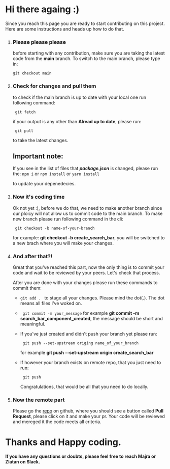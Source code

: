 # Hi there againg :) 
Since you reach this page you are ready to start contributing on this project. Here are some instructions and heads up how to do that.

1. ### Please please please 
    before starting with any contribution, make sure you are taking the latest code from the **main** branch. To switch to the main branch, please type in:
    
    ```git checkout main``` 
2. ### Check for changes and pull them
    to check if the main branch is up to date with your local one run following command:

    ``` git fetch```
    
    if your output is any other than **Alread up to date**, please run:

    ``` git pull```

    to take the latest changes.
    ## Important note:
    If you see in the list of files that ***package.json*** is changed, please run the:
     ```npm i``` or ```npm install``` or ```yarn install``` 
     
     to update your depenedecies.

3. ### Now it's coding time
    Ok not yet :), before we do that, we need to make another branch since our ploicy will not allow us to commit code to the main branch. To make new branch please run following command in the cli: 

    ``` git checkout -b name-of-your-branch```

    for example: **git checkout -b create_search_bar**, you will be switched to a new brach where you will make your changes.

4. ### And after that?!
    Great that you've reached this part, now the only thing is to commit your code and wait to be reviewed by your peers. Let's check that process. 

    After you are done with your changes please run these commands to commit them:

    - ```git add . ``` to stage all your changes. Please mind the dot(**.**). The dot means all files I've woked on.

    - ``` git commit -m your_message``` 
    for example **git commit -m search_bar_component_created**, the message should be short and meaningful.

    - If you've just created and didn't push your branch yet please run:

        ``` git push --set-upstream origing name_of_your_branch```

        for example **git push --set-upstream origin create_search_bar**

    - If however your branch exists on remote repo, that you just need to run:

        ``` git push```
    
        Congratulations, that would be all that you need to do locally.

5. ### Now the remote part
    
    Please go the [repo](https://github.com/Magnificent-12/movie-app) on github, where you should see a button called       **Pull Request**, please click on it and make your pr. Your code will be reviewed and mereged it the code meets all criteria.


# Thanks and Happy coding.

**If you have any questions or doubts, please feel free to reach Majra or Zlatan on Slack.**